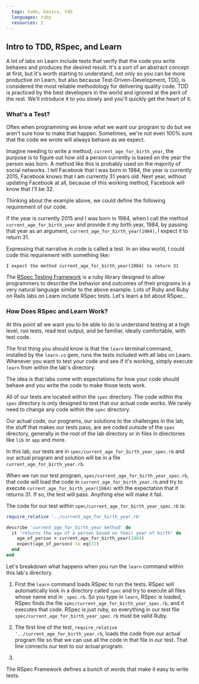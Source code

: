 ```yaml
---
  tags: todo, basics, tdd
  languages: ruby
  resources: 2
---
```


## Intro to TDD, RSpec, and Learn

A lot of labs on Learn include tests that verify that the code you write behaves and produces the desired result. It's a sort of an abstract concept at first, but it's worth starting to understand, not only so you can be more productive on Learn, but also because Test-Driven-Development, TDD, is considered the most reliable methodology for delivering quality code. TDD is practiced by the best developers in the world and ignored at the peril of the rest. We'll introduce it to you slowly and you'll quickly get the heart of it.

### What's a Test?

Often when programming we know what we want our program to do but we aren't sure how to make that happen. Sometimes, we're not even 100% sure that the code we wrote will always behave as we expect.

Imagine needing to write a method, `current_age_for_birth_year`, the purpose is to figure out how old a person currently is based on the year the person was born. A method like this is probably used on the majority of social networks. I tell Facebook that I was born in 1984, the year is currently 2015, Facebook knows that I am currently 31 years old. Next year, without updating Facebook at all, because of this working method, Facebook will know that I'll be 32.

Thinking about the example above, we could define the following requirement of our code.

If the year is currently 2015 and I was born in 1984, when I call the method `current_age_for_birth_year` and provide it my birth year, 1984, by passing that year as an argument, `current_age_for_birth_year(1984)`, I expect it to return 31. 

Expressing that narrative in code is called a test. In an idea world, I could code this requirement with something like:

```
I expect the method current_age_for_birth_year(1984) to return 31
```

 The [RSpec Testing Framework](http://rspec.info/) is a ruby library designed to allow programmers to describe the behavior and outcomes of their programs in a very natural language similar to the above example. Lots of Ruby and Ruby on Rails labs on Learn include RSpec tests. Let's learn a bit about RSpec..

 ### How Does RSpec and Learn Work?

At this point all we want you to be able to do is understand testing at a high level, run tests, read test output, and be familiar, ideally comfortable, with test code.

The first thing you should know is that the `learn` terminal command, installed by the `learn-co` gem, runs the tests included with all labs on Learn. Whenever you want to test your code and see if it's working, simply execute `learn` from within the lab's directory.

The idea is that labs come with expectations for how your code should behave and you write the code to make those tests work.

All of our tests are located within the `spec` directory. The code within the `spec` directory is only designed to test that our actual code works. We rarely need to change any code within the `spec` directory.

Our actual code, our programs, our solutions to the challenges in the lab, the stuff that makes our tests pass, are are coded outside of the `spec` directory, generally in the root of the lab directory or in files in directories like `lib` or `app` and more.

In this lab, our tests are in `spec/current_age_for_birth_year_spec.rb` and our actual program and solution will be in a file `current_age_for_birth_year.rb`.

When we run our test program, `spec/current_age_for_birth_year_spec.rb`, that code will load the code in `current_age_for_birth_year.rb` and try to execute `current_age_for_birth_year(1984)` with the expectation that it returns 31. If so, the test will pass. Anything else will make it fail.

The code for our test within `spec/current_age_for_birth_year_spec.rb` is:

```ruby
require_relative '../current_age_for_birth_year.rb'

describe 'current_age_for_birth_year method' do
  it 'returns the age of a person based on their year of birth' do
    age_of_person = current_age_for_birth_year(1984)
    expect(age_of_person).to eq(31)
  end
end
```

Let's breakdown what happens when you run the `learn` command within this lab's directory.

1. First the `learn` command loads RSpec to run the tests. RSpec will automatically look in a directory called `spec` and try to execute all files whose name end in `_spec.rb`. So you type in `learn`, RSpec is loaded, RSpec finds the file `spec/current_age_for_birth_year_spec.rb`, and it executes that code.  RSpec is just ruby, so everything in our test file `spec/current_age_for_birth_year_spec.rb` must be valid Ruby.

2. The first line of the test, `require_relative '../current_age_for_birth_year.rb`, loads the code from our actual program file so that we can use all the code in that file in our test. That line connects our test to our actual program. 

3. 

The RSpec Framework defines a bunch of words that make it easy to write tests.

